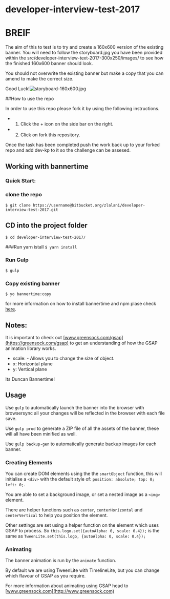 # developer-interview-test-2017
# BREIF

The aim of this to test is to try and create a 160x600 version of the existing banner. You will need to follow the storyboard.jpg you have been provided within the src/developer-interview-text-2017-300x250/images/ to see how the finished 160x600 banner should look.

You should not overwrite the existing banner but make a copy that you can amend to make the correct size.

Good Luck!![storyboard-160x600.jpg](https://bitbucket.org/repo/x8Xo98z/images/970992812-storyboard-160x600.jpg)

##How to use the repo

In order to use this repo please fork it by using the following instructions.

* 1) Click the + icon on the side bar on the right. 
* 2) Click on fork this repository.

Once the task has been completed push the work back up to your forked repo and add dev-kp to it so the challenge can be assesed. 

## Working with bannertime
### Quick Start:

### clone the repo
`$ git clone https://username@bitbucket.org/zlalani/developer-interview-test-2017.git`

## CD into the project folder
`$ cd developer-interview-test-2017/`

###Run yarn istall
`$ yarn install`

### Run Gulp
`$ gulp`

### Copy existing banner
`$ yo bannertime:copy`

for more information on how to install bannertime and npm plase check [here](https://bitbucket.org/zlalani/dev-init).

## Notes:
It is important to check out [www.greensock.com/gsap](https://greensock.com/gsap) to get an understanding of how the GSAP animation library works. 

* scale: - Allows you to change the size of object.
* x: Horizontal plane
* y: Vertical plane

Its Duncan Bannertime!
## Usage

Use `gulp` to automatically launch the banner into the browser with browsersync all your changes will be reflected in the browser with each file save.

Use `gulp prod` to generate a ZIP file of all the assets of the banner, these will all have been minified as well.

Use `gulp backup-gen` to automatically generate backup images for each banner.

### Creating Elements

You can create DOM elements using the the `smartObject` function, this will initialise a `<div>` with the default style of: `position: absolute; top: 0; left: 0;`.

You are able to set a background image, or set a nested image as a `<img>` element.

There are helper functions such as `center`, `centerHorizontal` and `centerVertical` to help you position the element.

Other settings are set using a helper function on the element which uses GSAP to process. So `this.logo.set({autoAlpha: 0, scale: 0.4});` is the same as `TweenLite.set(this.logo, {autoAlpha: 0, scale: 0.4});`

### Animating

The banner animation is run by the `animate` function.

By default we are using TweenLite with TimelineLite, but you can change which flavour of GSAP as you require.

For more information about animating using GSAP head to [www.greensock.com](http://www.greensock.com)